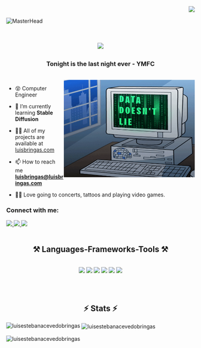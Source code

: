<img align="right" src="https://visitor-badge.laobi.icu/badge?page_id=LuisEstebanAcevedoBringas.LuisEstebanAcevedoBringas" />
<br>

![MasterHead](./images/backbroung.png)

<h1 align="center">
    <img src="https://readme-typing-svg.herokuapp.com/?font=Righteous&size=35&center=true&vCenter=true&width=500&height=70&duration=5000&lines=Hello+There!+👋;+I'm+Luis+Bringas!+🖖;" />
</h1>
<h3 align="center">Tonight is the last night ever - YMFC</h3>
<br>
<img align="right" alt="Coding" height="260" width="350" src="./images/data.gif">

- 😵  Computer Engineer 

- 🌱  I’m currently learning **Stable Diffusion**

- 👨‍💻  All of my projects are available at [luisbringas.com](https://luisbringas.com/)

- 📫  How to reach me **luisbringas@luisbringas.com**

- 🤟🏿  Love going to concerts, tattoos and playing video games.

<h3 align="left">Connect with me:</h3>
<div align="left"> 
  <a href="mailto:luisbringas@luisbringas.com">
    <img src="https://img.shields.io/badge/Mail-333333?style=for-the-badge&logo=gmail&logoColor=red" />
  </a>
  <a href="https://www.linkedin.com/in/luis-esteban-acevedo-bringas/" target="_blank">
    <img src="https://img.shields.io/badge/LinkedIn-0077B5?style=for-the-badge&logo=linkedin&logoColor=white" target="_blank" />
  </a>
    <a href="https://www.instagram.com/bringas.el.pelon/" target="_blank">
    <img src="https://img.shields.io/badge/Instagram-DD2A7B?style=for-the-badge&logo=instagram&logoColor=white" target="_blank" />
  </a>
</div>

<br>

<h2 align="center">⚒️ Languages-Frameworks-Tools ⚒️</h2>
<br/>
<div align="center">
      <img src="https://skillicons.dev/icons?i=py,javascript,typescript,c,cpp,cs,php"/>
    <img src="https://skillicons.dev/icons?i=bash,github,git,gitlab,linux,windows,npm,postman"/>
      <img src="https://skillicons.dev/icons?i=react,angular,vue,html,css,django,flask,firebase,mongodb,mysql,nodejs,sass,vscode,tailwind,docker" />
        <img src="https://skillicons.dev/icons?i=xd,ps,pr,figma" />
    <img src="https://skillicons.dev/icons?i=opencv,pytorch,tensorflow,sklearn" />
    <img src="https://skillicons.dev/icons?i=latex,md" />
  
</div>

<br><br>

<h2 align="center">⚡ Stats ⚡</h2>
<p><img align="left" src="https://github-readme-stats.vercel.app/api/top-langs?username=luisestebanacevedobringas&show_icons=true&locale=en&layout=compact" alt="luisestebanacevedobringas" /></p>

<p>&nbsp;<img align="center" src="https://github-readme-stats.vercel.app/api?username=luisestebanacevedobringas&show_icons=true&locale=en" alt="luisestebanacevedobringas" /></p>

<p><img align="center" src="https://github-readme-streak-stats.herokuapp.com/?user=luisestebanacevedobringas&" alt="luisestebanacevedobringas" /></p>
